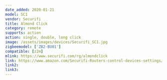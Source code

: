 ```yaml
---
date_added: 2020-01-21
model: SC1
vendor: Securifi
title: Almond Click
category: remote
supports: action
action: single, double, long click 
image: /assets/images/devices/Securifi_SC1.jpg
zigbeemodel: ['ZB2-BU01']
compatible: [z2m]
mlink: https://www.securifi.com/rg/almondclick
link: https://www.amazon.com/Securifi-Routers-control-devices-settings/dp/B01M7Y8BP9
link2: 
link3: 
---
```

